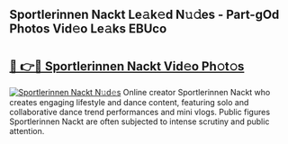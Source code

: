 ## Sportlerinnen Nackt Le𝚊k𝚎d N𝚞𝚍es - Part-gOd Photos Vid𝚎o Le𝚊ks EBUco

# <h2><a href="http://fb0ald.evod.top/?m=Sportlerinnen+Nackt">🔗 👉🔴 Sportlerinnen Nackt Vid𝚎o Ph𝚘t𝚘s</a></h2>

[![Sportlerinnen Nackt N𝚞d𝚎s](https://i.imgur.com/8V9OHl7.gif)](http://fb0ald.evod.top/?m=Sportlerinnen+Nackt)
Online creator Sportlerinnen Nackt who creates engaging lifestyle and dance content, featuring solo and collaborative dance trend performances and mini vlogs. Public figures Sportlerinnen Nackt are often subjected to intense scrutiny and public attention. 
